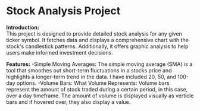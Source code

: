 # Stock Analysis Project  

**Introduction:**  
This project is designed to provide detailed stock analysis for any given ticker symbol. It fetches data and displays a comprehensive chart with the stock's candlestick patterns. Additionally, it offers graphic analysis to help users make informed investment decisions.

**Features:**
-Simple Moving Averages: The simple moving average (SMA) is a tool that smoothes out short-term fluctuations in a stocks price and highlights a longer-term trend in the data. I have included 20, 50, and 100-day options.
-Volume Bars: What Volume Represents: Volume bars represent the amount of stock traded during a certain period, in this case, over a day timeframe. The amount of volume is displayed visually as verticle bars and if hovered over, they also display a value. 
